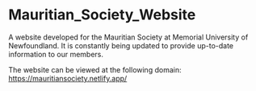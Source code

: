 # Mauritian_Society_Website
A website developed for the Mauritian Society at Memorial University of Newfoundland. It is constantly being updated to provide up-to-date information to our members.

The website can be viewed at the following domain: https://mauritiansociety.netlify.app/
